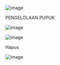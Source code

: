 
![image](https://github.com/user-attachments/assets/7d4b04b0-5264-4d34-b1fd-0e02481f4671)


PENGELOLAAN PUPUK


![image](https://github.com/user-attachments/assets/68d6b824-e2b8-4043-bcf4-e4dbbb9ad936)

![image](https://github.com/user-attachments/assets/d9ee06b5-2c03-49b6-ad6d-ed099da88c06)

Hapus

![image](https://github.com/user-attachments/assets/729f815a-e109-4b56-ac15-3abd7fd58009)



